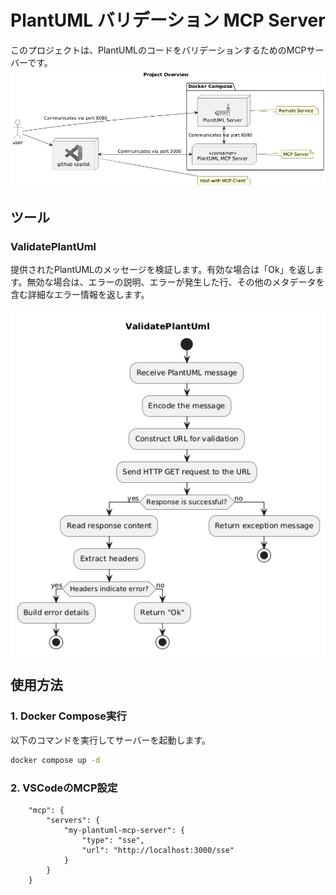 # PlantUML バリデーション MCP Server

このプロジェクトは、PlantUMLのコードをバリデーションするためのMCPサーバーです。
![overview](./docs/overview.png)

## ツール
### ValidatePlantUml
提供されたPlantUMLのメッセージを検証します。有効な場合は「Ok」を返します。無効な場合は、エラーの説明、エラーが発生した行、その他のメタデータを含む詳細なエラー情報を返します。

![validatePlantUml](./docs/validatePlantUml.png)

## 使用方法

### 1. Docker Compose実行
以下のコマンドを実行してサーバーを起動します。

```bash
docker compose up -d
```

### 2. VSCodeのMCP設定

```json: settings.json
    "mcp": {
        "servers": {
            "my-plantuml-mcp-server": {
                "type": "sse",
                "url": "http://localhost:3000/sse"
            }
        }
    }
```
